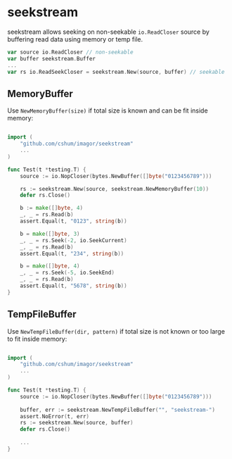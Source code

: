 # seekstream

seekstream allows seeking on non-seekable `io.ReadCloser` source by buffering read data using memory or temp file.

```go
var source io.ReadCloser // non-seekable
var buffer seekstream.Buffer
... 
var rs io.ReadSeekCloser = seekstream.New(source, buffer) // seekable
```

## MemoryBuffer

Use `NewMemoryBuffer(size)` if total size is known and can be fit inside memory:

```go

import (
	"github.com/cshum/imagor/seekstream"
	...
)

func Test(t *testing.T) {
	source := io.NopCloser(bytes.NewBuffer([]byte("0123456789")))

	rs := seekstream.New(source, seekstream.NewMemoryBuffer(10))
	defer rs.Close()

	b := make([]byte, 4)
	_, _ = rs.Read(b)
	assert.Equal(t, "0123", string(b))

	b = make([]byte, 3)
	_, _ = rs.Seek(-2, io.SeekCurrent)
	_, _ = rs.Read(b)
	assert.Equal(t, "234", string(b))

	b = make([]byte, 4)
	_, _ = rs.Seek(-5, io.SeekEnd)
	_, _ = rs.Read(b)
	assert.Equal(t, "5678", string(b))
}
```

## TempFileBuffer

Use `NewTempFileBuffer(dir, pattern)` if total size is not known or too large to fit inside memory:

```go

import (
	"github.com/cshum/imagor/seekstream"
	...
)

func Test(t *testing.T) {
	source := io.NopCloser(bytes.NewBuffer([]byte("0123456789")))
	
	buffer, err := seekstream.NewTempFileBuffer("", "seekstream-") 
	assert.NoError(t, err)
	rs := seekstream.New(source, buffer)
	defer rs.Close()
	
	...
}
```
